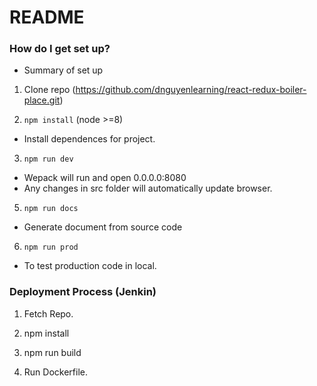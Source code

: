 # README #

### How do I get set up? ###

* Summary of set up
1. Clone repo (https://github.com/dnguyenlearning/react-redux-boiler-place.git)

2. `npm install` (node >=8)
-  Install dependences for project.

3. `npm run dev` 
-  Wepack will run and open 0.0.0.0:8080
-  Any changes in src folder will automatically update browser.

5. `npm run docs`
-  Generate document from source code

6. `npm run prod`
-  To test production code in local.

### Deployment Process (Jenkin)

1. Fetch Repo.

2. npm install

3. npm run build

4. Run Dockerfile.
